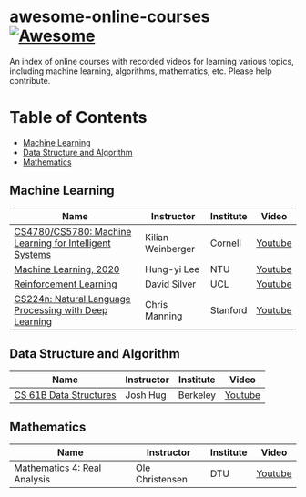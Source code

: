 # awesome-online-courses [![Awesome](https://awesome.re/badge.svg)](https://awesome.re)

An index of online courses with recorded videos for learning various topics, including machine learning, algorithms, mathematics, etc. Please help contribute.

# Table of Contents

- [Machine Learning](#machine-learning)
- [Data Structure and Algorithm](#data-structure-and-algorithm)
- [Mathematics](#mathematics)

## Machine Learning

| Name | Instructor | Institute | Video |
| --- | --- | --- | --- |
|[CS4780/CS5780: Machine Learning for Intelligent Systems](https://www.cs.cornell.edu/courses/cs4780/2018fa/)|Kilian Weinberger|Cornell|[Youtube](https://www.youtube.com/playlist?list=PLl8OlHZGYOQ7bkVbuRthEsaLr7bONzbXS)|
|[Machine Learning, 2020](http://speech.ee.ntu.edu.tw/~tlkagk/courses_ML20.html)|Hung-yi Lee|NTU|[Youtube](https://www.youtube.com/watch?v=CXgbekl66jc&list=PLJV_el3uVTsPy9oCRY30oBPNLCo89yu49)|
|[Reinforcement Learning](https://www.davidsilver.uk/teaching/)|David Silver|UCL|[Youtube](https://www.youtube.com/watch?v=2pWv7GOvuf0)|
|[CS224n: Natural Language Processing with Deep Learning](http://web.stanford.edu/class/cs224n/)|Chris Manning|Stanford|[Youtube](https://www.youtube.com/playlist?list=PLoROMvodv4rOhcuXMZkNm7j3fVwBBY42z)|


## Data Structure and Algorithm

| Name | Instructor | Institute | Video |
| --- | --- | --- | --- | 
|[CS 61B Data Structures](https://sp19.datastructur.es/)|Josh Hug|Berkeley|[Youtube](https://www.youtube.com/playlist?list=PL8FaHk7qbOD58T7Zjfeq4m6K_D7eDg4TH)|

## Mathematics

| Name | Instructor | Institute | Video |
| --- | --- | --- | --- |
|Mathematics 4: Real Analysis|Ole Christensen|DTU|[Youtube](https://www.youtube.com/watch?v=VXwXkME9uWU&list=PLaLOVNqqD-2FgXrlAPLv-iJRH-SriVqoq)|
